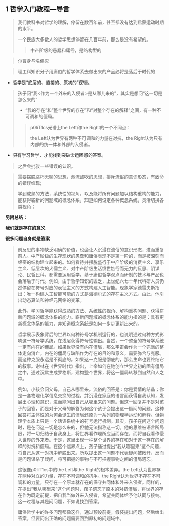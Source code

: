 ## 1 哲学入门教程—导言

> 我们教科书对哲学的理解，停留在数百年前，甚至都没有达到启蒙运动时期的水平。
>
> 一个民族大多数人的哲学思想停留在几百年前，那么是没有希望的。
>
> > 中产阶级的愚蠢和庸俗，是结构型的

> 尔曹身与名俱灭

> 理工科知识分子用庸俗的哲学体系去做出来的产品必将是落后于时代的

* 哲学是“底层的、直接的、原初的”逻辑。

> 孩子问“我<作为一个外来的入侵者>是从哪儿来的”，其实是想问“这一切是怎么来的”
>
> * “我的存在”和“整个世界的存在”和“对整个存在的解释”之间，有一种不可调和的僵局。
>
> > p0liT1cs光谱上the Left和the Right的一个不同点：
> >
> > the Left认为世界有两种不可调和的力量在对抗，the Right认为只有内部的统一体和外部的入侵者。

* 只有学习哲学，才能找到突破命运困惑的答案。

> 之后会批驳一些错误的认识。

> 需要摆脱腐朽无聊的思想，潮流鼓吹的思想，排斥流俗的意识形态，有致命的错误维现;
>
> 学到成熟的方法，系统性的视角，以及能将所有问题加以结构重构的能力，能获得崭新的问题域的概念体系，知道如何设定各种概念系统，灵活切换各类视角；



 







**另附总结：**

**我们就是存在的意义**

**很多问题自身就是答案**

> 前反思的事物缺乏明确的价值，也会让人沉浸在流俗的意识形态，进而重复前人。中产阶级的生存现状的愚蠢和庸俗表现不是第一阶的，而是被深刻而绵密的结构建立起来的。如何看待并摆脱盛行于中产阶级的消费主义、享乐主义、低层次的犬儒主义、对中产阶级生活愤世嫉俗而无力的反思、阴谋论、民哲民科，都需要运用哲学。基于庸俗哲学观点而研制的技术与产品也会落后于时代。例如，由于哲学知识的匮乏，上世纪六七十年代科研人员仍然停留在符号对应的表征主义的方式构建人工智能。现象学家德雷夫斯指出：唯一构建人工智能可能的方式是海德尔式的存在主义方式。由此，他引出动态算法和神经元网络的变革。
>
> 此外，学习哲学能获得成熟的方法、系统性的视角、解构重构问题、获得崭新问题域的概念体系的能力。崭新问题域的概念体系的能力指的是：具有更新概念体系的能力，并知道概念系统是如何一步步更新出来的。
>
> 哲学展示表象背后的世界以何种符号学机制运行的，也说明通过何种方式影响这一符号学系统，在浅层获得符号性输出。当然，一个整全的符号学系统一定有内在的僵局。如果世界没有内在僵局，那么宇宙会作为一个完满的整体走向消亡。内在的僵局与缺陷作为存在的目的和意义，需要弥合与克服。而这种克服永远是不彻底的。如果这一克服是彻底的，那么生命也要终结它的叙事。谢林在《世界时代》指出，上帝如何在祂创立世界之初的固有僵局之中，通过沉默生成罗格斯，建构整个世界，将这一僵局转移到自然和人之中。
>
> 例如，小孩会问父母，自己从哪里来。流俗的回答是：你是爱情的结晶；你是一套物理化学信息交换的过程，并沉浸在家庭的语言而获得自我认知，发展出心理和意识，进而能问出自己从哪里来的问题。但这一回复并不是对孩子的回答，而是对于父母的解答为何这个孩子会提出这一疑问的问题。这种回答将主体性的为何会诞生的僵局还原为一系列的物理学运动和解释。但物理学本质上只是一个话语系统中的符号运行机制。其实，孩子在问这个问题时，是在问这一切是怎么来的，但他无法指称这一切。他的思维被语言所局限，将一切归结于自我身上，将世界看作理所应当而存在，而将自我看作侵入世界的外来者。于是，这里出现一种整个世界的存在和对于这一存在的解释的对抗和僵局。在这个临界点上，孩子通过提出“我从哪里来”这个问题，将自己从这一对抗中解脱出来。所以提出这一问题不代表疑问被敞开，反而是问题谋杀了疑问，将可把握的事物与不可把握事物之间的僵局遗忘。
>
> 这很像p0liT1cs中的the Left与the Right的根本差异。the Left认为世界存在两种对立的力量，存在不可调和的抗争。the Right认为世界不存在不可调和的力量，只存在一个原本就存在的保守共同体和外来入侵者。同样的，在提出“我从哪里来”这个问题时，孩子遗忘了原本的对抗僵局，将世界的存在作为既定前提，把自我当做外来入侵者，希望共同体给予他认同与接纳。这一过程与其是问问题，不如说找到答案。
>
> 庸俗哲学中的许多问题都像这样，通过预设前提，假装提出问题，然后给出答案。但要问出正确的问题需要回到原初的问题域中。

